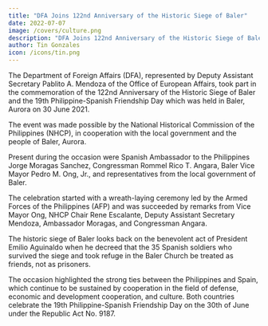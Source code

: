 ```yaml
---
title: "DFA Joins 122nd Anniversary of the Historic Siege of Baler"
date: 2022-07-07
image: /covers/culture.png
description: "DFA Joins 122nd Anniversary of the Historic Siege of Baler"
author: Tin Gonzales
icon: /icons/tin.png
---
```



<!-- Thursday, July 7, 2022 -->


<!-- DFA Joins 122nd Anniversary of the Historic Siege of Baler, 19th Philippine-Spanish Friendship Day Commemorations -->

<!-- Philippine Spanish Friendship Day 1

From left to right: NCHP Chair Rene R. Escalante; Congressman Rommel Rico T. Angara; Spanish Ambassador Jorge Moragas Sanchez; Baler Vice Mayor Pedro M. Ong, Jr.; and DFA Deputy Assistant Secretary Pabito A. Mendoza. (DFA-OEA photo) -->

<!-- PASAY CITY 02 July 2021 –  -->

The Department of Foreign Affairs (DFA), represented by Deputy Assistant Secretary Pablito A. Mendoza of the Office of European Affairs, took part in the commemoration of the 122nd Anniversary of the Historic Siege of Baler and the 19th Philippine-Spanish Friendship Day which was held in Baler, Aurora on 30 June 2021.

The event was made possible by the National Historical Commission of the Philippines (NHCP), in cooperation with the local government and the people of Baler, Aurora. 

Present during the occasion were Spanish Ambassador to the Philippines Jorge Moragas Sanchez, Congressman Rommel Rico T. Angara, Baler Vice Mayor Pedro M. Ong, Jr., and representatives from the local government of Baler. 

The celebration started with a wreath-laying ceremony led by the Armed Forces of the Philippines (AFP) and was succeeded by remarks from Vice Mayor Ong, NHCP Chair Rene Escalante, Deputy Assistant Secretary Mendoza, Ambassador Moragas, and Congressman Angara. 

The historic siege of Baler looks back on the benevolent act of President Emilio Aguinaldo when he decreed that the 35 Spanish soldiers who survived the siege and took refuge in the Baler Church be treated as friends, not as prisoners.

The occasion highlighted the strong ties between the Philippines and Spain, which continue to be sustained by cooperation in the field of defense, economic and development cooperation, and culture. Both countries celebrate the 19th Philippine-Spanish Friendship Day on the 30th of June under the Republic Act No. 9187. 
